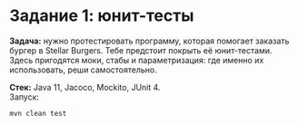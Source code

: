 # Задание 1: юнит-тесты

**Задача:** нужно протестировать программу, которая помогает заказать бургер в Stellar Burgers. Тебе предстоит покрыть её юнит-тестами.
Здесь пригодятся моки, стабы и параметризация: где именно их использовать, реши самостоятельно.  

**Стек:** Java 11, Jacoco, Mockito, JUnit 4.  
Запуск:
```shell
mvn clean test
```


